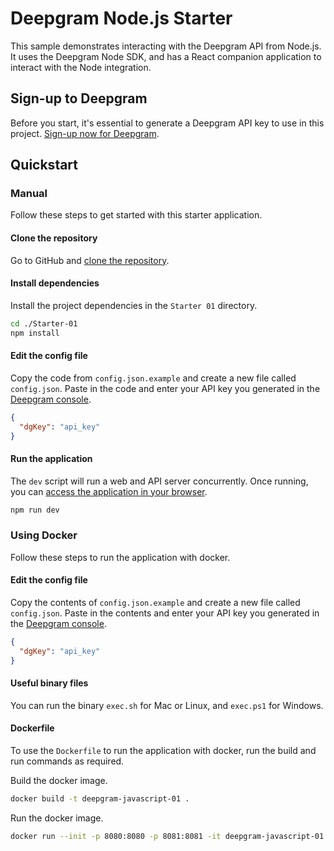 # Deepgram Node.js Starter

This sample demonstrates interacting with the Deepgram API from Node.js. It uses the Deepgram Node SDK, and has a React companion application to interact with the Node integration.

## Sign-up to Deepgram

Before you start, it's essential to generate a Deepgram API key to use in this project. [Sign-up now for Deepgram](https://console.deepgram.com/signup).

## Quickstart

### Manual

Follow these steps to get started with this starter application.

#### Clone the repository

Go to GitHub and [clone the repository](https://github.com/deepgram-starters/deepgram-javascript-starter).

#### Install dependencies

Install the project dependencies in the `Starter 01` directory.

```bash
cd ./Starter-01
npm install
```

#### Edit the config file

Copy the code from `config.json.example` and create a new file called `config.json`. Paste in the code and enter your API key you generated in the [Deepgram console](https://console.deepgram.com/).

```json
{
  "dgKey": "api_key"
}
```

#### Run the application

The `dev` script will run a web and API server concurrently. Once running, you can [access the application in your browser](http://localhost:8081/).

```bash
npm run dev
```

### Using Docker

Follow these steps to run the application with docker.

#### Edit the config file

Copy the contents of `config.json.example` and create a new file called `config.json`. Paste in the contents and enter your API key you generated in the [Deepgram console](https://console.deepgram.com/).

```json
{
  "dgKey": "api_key"
}
```

#### Useful binary files

You can run the binary `exec.sh` for Mac or Linux, and `exec.ps1` for Windows.

#### Dockerfile

To use the `Dockerfile` to run the application with docker, run the build and run commands as required.

Build the docker image.

```sh
docker build -t deepgram-javascript-01 .
```

Run the docker image.

```sh
docker run --init -p 8080:8080 -p 8081:8081 -it deepgram-javascript-01
```
